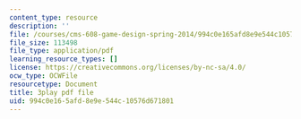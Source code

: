```yaml
---
content_type: resource
description: ''
file: /courses/cms-608-game-design-spring-2014/994c0e165afd8e9e544c10576d671801_1506696.pdf
file_size: 113498
file_type: application/pdf
learning_resource_types: []
license: https://creativecommons.org/licenses/by-nc-sa/4.0/
ocw_type: OCWFile
resourcetype: Document
title: 3play pdf file
uid: 994c0e16-5afd-8e9e-544c-10576d671801
---
```

